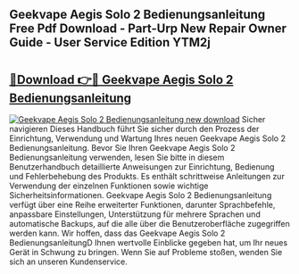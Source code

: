 ## Geekvape Aegis Solo 2 Bedienungsanleitung Free Pdf Download - Part-Urp New Repair Owner Guide - User Service Edition YTM2j

# <h2><a href="http://df5jg8b.blite.top/?on=Geekvape+Aegis+Solo+2+Bedienungsanleitung">🔗Download 👉🔴 Geekvape Aegis Solo 2 Bedienungsanleitung</a></h2>

[![Geekvape Aegis Solo 2 Bedienungsanleitung new download](https://i.imgur.com/lujVjoI.png)](http://df5jg8b.blite.top/?on=Geekvape+Aegis+Solo+2+Bedienungsanleitung)
Sicher navigieren Dieses Handbuch führt Sie sicher durch den Prozess der Einrichtung, Verwendung und Wartung Ihres neuen Geekvape Aegis Solo 2 Bedienungsanleitung. Bevor Sie Ihren Geekvape Aegis Solo 2 Bedienungsanleitung verwenden, lesen Sie bitte in diesem Benutzerhandbuch detaillierte Anweisungen zur Einrichtung, Bedienung und Fehlerbehebung des Produkts. Es enthält schrittweise Anleitungen zur Verwendung der einzelnen Funktionen sowie wichtige Sicherheitsinformationen. Geekvape Aegis Solo 2 Bedienungsanleitung verfügt über eine Reihe erweiterter Funktionen, darunter Sprachbefehle, anpassbare Einstellungen, Unterstützung für mehrere Sprachen und automatische Backups, auf die alle über die Benutzeroberfläche zugegriffen werden kann. Wir hoffen, dass das Geekvape Aegis Solo 2 BedienungsanleitungD Ihnen wertvolle Einblicke gegeben hat, um Ihr neues Gerät in Schwung zu bringen. Wenn Sie auf Probleme stoßen, wenden Sie sich an unseren Kundenservice.
